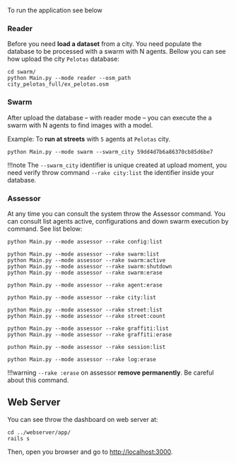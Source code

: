 To run the application see below

### Reader
Before you need **load a dataset** from a city. You need populate the database to be processed with a swarm with N agents.
Bellow you can see how upload the city `Pelotas` database:

    cd swarm/
    python Main.py --mode reader --osm_path city_pelotas_full/ex_pelotas.osm


### Swarm
After upload the database – with reader mode – you can execute the a swarm with N agents to find images with a model.

Example: To **run at streets** with `5` agents at `Pelotas` city.

    python Main.py --mode swarm --swarm_city 59dd4d7b6a86370cb85d6be7
    
!!!note
    The `--swarm_city` identifier is unique created at upload moment, you need verify throw command `--rake city:list` the identifier inside your database.

### Assessor
At any time you can consult the system throw the Assessor command. You can consult list agents active, configurations and down swarm execution by command.
See list below:

    python Main.py --mode assessor --rake config:list
    
    python Main.py --mode assessor --rake swarm:list
    python Main.py --mode assessor --rake swarm:active
    python Main.py --mode assessor --rake swarm:shutdown
    python Main.py --mode assessor --rake swarm:erase
    
    python Main.py --mode assessor --rake agent:erase
    
    python Main.py --mode assessor --rake city:list
    
    python Main.py --mode assessor --rake street:list
    python Main.py --mode assessor --rake street:count
    
    python Main.py --mode assessor --rake graffiti:list
    python Main.py --mode assessor --rake graffiti:erase
    
    puthon Main.py --mode assessor --rake session:list
    
    python Main.py --mode assessor --rake log:erase


!!!warning
    `--rake :erase` on assessor **remove permanently**. Be careful about this command.
## Web Server

You can see throw the dashboard on web server at:

	cd ../webserver/app/
	rails s
	
Then, open you browser and go to [http://localhost:3000](http://localhost:3000).